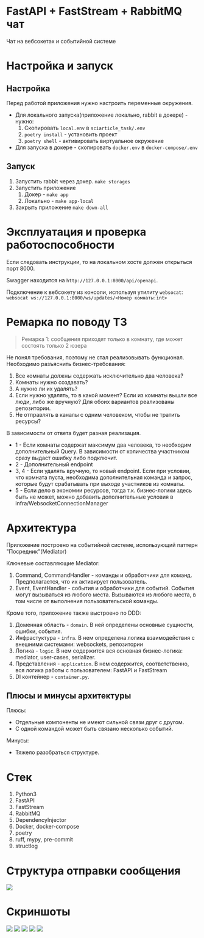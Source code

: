 # FastAPI + FastStream + RabbitMQ чат

Чат на вебсокетах и событийной системе

# Настройка и запуск

## Настройка

Перед работой приложения нужно настроить переменные окружения.

- Для локального запуска(приложение локально, rabbit в докере) - нужно:
  1. Скопировать `local.env` в `sciarticle_task/.env`
  2. `poetry install` - установить проект
  3. `poetry shell` - активировать виртуальное окружение
- Для запуска в докере - скопировать `docker.env` в `docker-compose/.env`

## Запуск

1. Запустить rabbit через докер. `make storages`
2. Запустить приложение
   1. Докер - `make app`
   2. Локально - `make app-local`
3. Закрыть приложение `make down-all`

# Эксплуатация и проверка работоспособности

Если следовать инструкции, то на локальном хосте должен открыться порт 8000.

Swagger находится на `http://127.0.0.1:8000/api/openapi`.

Подключение к вебсокету из консоли, используя утилиту `websocat`: `websocat ws://127.0.0.1:8000/ws/updates/<Номер комнаты:int>`

# Ремарка по поводу ТЗ

> Ремарка 1:  сообщения приходят только в комнату, где может состоять только 2 юзера

Не понял требования, поэтому не стал реализовывать функционал.
Необходимо разъяснить бизнес-требования:
1. Все комнаты должны содержать исключительно два человека?
2. Комнаты нужно создавать?
3. А нужно ли их удалять?
4. Если нужно удалять, то в какой момент? Если из комнаты вышли все люди, либо же вручную? Для обоих вариантов реализованы репозитории.
5. Не отправлять в каналы с одним человеком, чтобы не тратить ресурсы?

В зависимости от ответа будет разная реализация.
- 1 - Если комнаты содержат максимум два человека, то необходим дополнительный Query. В зависимости от количества участником сразу выдаст ошибку либо подключит.
- 2 - Дополнительный endpoint
- 3, 4 - Если удалять вручную, то новый endpoint. Если при условии, что комната пуста, необходима дополнительная команда и запрос, которые будут срабатывать при выходе участников из комнаты.
- 5 - Если дело в экономии ресурсов, тогда т.к. бизнес-логики здесь быть не может, можно добавить дополнительные условия в infra/WebsocketConnectionManager

# Архитектура

Приложение построено на событийной системе, использующий паттерн "Посредник"(Mediator)

Ключевые составляющие Mediator:
1. Command, CommandHandler - команды и обработчики для команд. Предполагается, что их активирует пользователь.
2. Event, EventHandler - события и обработчики для событий. События могут вызываться из любого места. Вызываются из любого места, в том числе от выполнения пользовательской команды.

Кроме того, приложение также выстроено по DDD:
1. Доменная область - `domain`. В ней определены основные сущности, ошибки, события.
2. Инфрастуктура - `infra`. В нем определена логика взаимодействия с внешними системами: websockets, репозитории
3. Логика - `logic`. В нем содержится вся основная бизнес-логика: mediator, user-cases, serializer.
4. Представления - `application`. В нем содержится, соответственно, вся логика работы с пользователем: FastAPI и FastStream
5. DI контейнер - `container.py`.

## Плюсы и минусы архитектуры

Плюсы:
- Отдельные компоненты не имеют сильной связи друг с другом.
- С одной командой может быть связано несколько событий.

Минусы:
- Тяжело разобраться структуре.

# Стек

1. Python3
2. FastAPI
3. FastStream
4. RabbitMQ
5. DependencyInjector
6. Docker, docker-compose
7. poetry
8. ruff, mypy, pre-commit
9. structlog

# Структура отправки сообщения

![](./diagrams/out/pipeline.png)

# Скриншоты

![](./static/swagger.png)
![](./static/endpoint.png)
![](./static/response.png)
![](./static/message_id.png)
![](./static/websocket.png)
